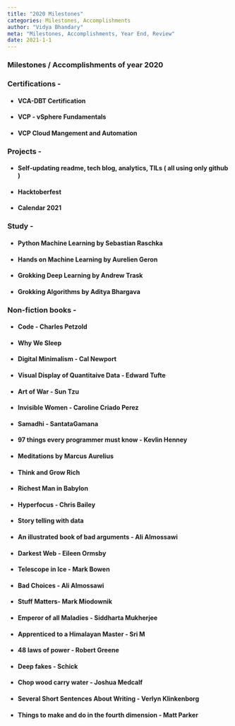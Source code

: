 ```yaml
---
title: "2020 Milestones"
categories: Milestones, Accomplishments
author: "Vidya Bhandary"
meta: "Milestones, Accomplishments, Year End, Review"
date: 2021-1-1
---
```


### Milestones / Accomplishments of year 2020


### Certifications -

- #### VCA-DBT Certification
- #### VCP - vSphere Fundamentals
- #### VCP Cloud Mangement and Automation

### Projects -

- #### Self-updating readme, tech blog, analytics, TILs ( all using only github )
- #### Hacktoberfest
- #### Calendar 2021

### Study -

- #### Python Machine Learning by Sebastian Raschka
- #### Hands on Machine Learning by Aurelien Geron
- #### Grokking Deep Learning by Andrew Trask
- #### Grokking Algorithms by Aditya Bhargava

### Non-fiction books -

- #### Code - Charles Petzold
- #### Why We Sleep
- #### Digital Minimalism - Cal Newport 
- #### Visual Display of Quantitaive Data - Edward Tufte
- #### Art of War - Sun Tzu
- #### Invisible Women - Caroline Criado Perez
- #### Samadhi - SantataGamana
- #### 97 things every programmer must know - Kevlin Henney 
- #### Meditations by Marcus Aurelius
- #### Think and Grow Rich
- #### Richest Man in Babylon
- #### Hyperfocus - Chris Bailey
- #### Story telling with data
- #### An illustrated book of bad arguments - Ali Almossawi
- #### Darkest Web - Eileen Ormsby
- #### Telescope in Ice - Mark Bowen 
- #### Bad Choices - Ali Almossawi
- #### Stuff Matters- Mark Miodownik 
- #### Emperor of all Maladies - Siddharta Mukherjee
- #### Apprenticed to a Himalayan Master - Sri M
- #### 48 laws of power - Robert Greene 
- #### Deep fakes - Schick
- #### Chop wood carry water - Joshua Medcalf
- #### Several Short Sentences About Writing - Verlyn Klinkenborg
- #### Things to make and do in the fourth dimension - Matt Parker 

